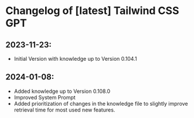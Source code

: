 # Changelog of [latest] Tailwind CSS GPT

## 2023-11-23:
- Initial Version with knowledge up to Version 0.104.1

## 2024-01-08:
- Added knowledge up to Version 0.108.0
- Improved System Prompt
- Added prioritization of changes in the knowledge file to slightly improve retrieval time for most used new features.